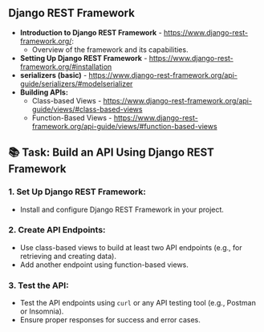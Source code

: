 ## Django REST Framework 

- **Introduction to Django REST Framework** - https://www.django-rest-framework.org/:
  - Overview of the framework and its capabilities.
- **Setting Up Django REST Framework** - https://www.django-rest-framework.org/#installation
- **serializers (basic)** - https://www.django-rest-framework.org/api-guide/serializers/#modelserializer
- **Building APIs:**
  - Class-based Views - https://www.django-rest-framework.org/api-guide/views/#class-based-views
  - Function-Based Views - https://www.django-rest-framework.org/api-guide/views/#function-based-views
  
## 📚 Task: Build an API Using Django REST Framework

### 1. Set Up Django REST Framework:
- Install and configure Django REST Framework in your project.

### 2. Create API Endpoints:
- Use class-based views to build at least two API endpoints (e.g., for retrieving and creating data).
- Add another endpoint using function-based views.

### 3. Test the API:
- Test the API endpoints using `curl` or any API testing tool (e.g., Postman or Insomnia).
- Ensure proper responses for success and error cases.
